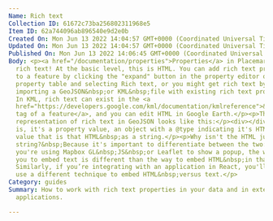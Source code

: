 ```yaml
---
Name: Rich text
Collection ID: 61672c73ba256802311968e5
Item ID: 62a744096ab896540e9d2e0b
Created On: Mon Jun 13 2022 14:04:57 GMT+0000 (Coordinated Universal Time)
Updated On: Mon Jun 13 2022 14:04:57 GMT+0000 (Coordinated Universal Time)
Published On: Mon Jun 13 2022 14:06:45 GMT+0000 (Coordinated Universal Time)
Body: <p><a href="/documentation/properties">Properties</a> in Placemark support
  rich text! At the basic level, this is HTML. You can add rich text properties
  to a feature by clicking the "expand" button in the property editor or
  property table and selecting Rich text, or you might get rich text by
  importing a GeoJSON&nbsp;or KML&nbsp;file with existing rich text properties.
  In KML, rich text can exist in the <a
  href="https://developers.google.com/kml/documentation/kmlreference">&lt;description&gt;
  tag of a feature</a>, and you can edit HTML in Google Earth.</p><p>The
  representation of rich text in GeoJSON looks like this:</p><div></div><p>That
  is, it's a property value, an object with a @type indicating it's HTML, and a
  value that is that HTML&nbsp;as a string.</p><p>Why isn't the HTML just a
  string?&nbsp;Because it's important to differentiate between the two:&nbsp;if
  you're using Mapbox GL&nbsp;JS&nbsp;or Leaflet to show a popup, the way for
  you to embed text is different than the way to embed HTML&nbsp;in that popup.
  Similarly, if you’re integrating with an application in React, you'll need to
  use a different technique to embed HTML&nbsp;versus text.</p>
Category: guides
Summary: How to work with rich text properties in your data and in external
  applications.

---
```

